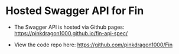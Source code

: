 # Hosted Swagger API for Fin

* The Swagger API is hosted via Github pages: https://pinkdragon1000.github.io/fin-api-spec/

* View the code repo here: https://github.com/pinkdragon1000/Fin
